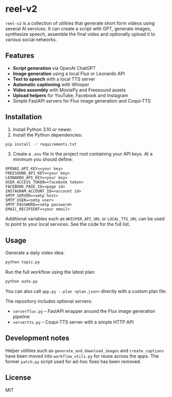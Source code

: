 # reel-v2

`reel-v2` is a collection of utilities that generate short form videos using several AI services.  It can create a script with GPT, generate images, synthesize speech, assemble the final video and optionally upload it to various social networks.

## Features

- **Script generation** via OpenAI ChatGPT
- **Image generation** using a local Flux or Leonardo API
- **Text to speech** with a local TTS server
- **Automatic captioning** with Whisper
- **Video assembly** with MoviePy and Freesound assets
- **Upload helpers** for YouTube, Facebook and Instagram
- Simple FastAPI servers for Flux image generation and Coqui‑TTS

## Installation

1. Install Python 3.10 or newer.
2. Install the Python dependencies:

```bash
pip install -r requirements.txt
```

3. Create a `.env` file in the project root containing your API keys.  At a minimum you should define:

```
OPENAI_API_KEY=<your key>
FREESOUND_API_KEY=<your key>
LEONARDO_API_KEY=<your key>
USER_ACCESS_TOKEN=<facebook token>
FACEBOOK_PAGE_ID=<page id>
INSTAGRAM_ACCOUNT_ID=<account id>
SMTP_SERVER=<smtp host>
SMTP_USER=<smtp user>
SMTP_PASSWORD=<smtp password>
EMAIL_RECIPIENT=<your email>
```

Additional variables such as `WHISPER_API_URL` or `LOCAL_TTS_URL` can be used to point to your local services.  See the code for the full list.

## Usage

Generate a daily video idea:

```bash
python topic.py
```

Run the full workflow using the latest plan:

```bash
python auto.py
```

You can also call `app.py --plan <plan.json>` directly with a custom plan file.

The repository includes optional servers:

- `serverflux.py` – FastAPI wrapper around the Flux image generation pipeline
- `servertts.py` – Coqui‑TTS server with a simple HTTP API

## Development notes

Helper utilities such as `generate_and_download_images` and `create_captions`
have been moved into `workflow_utils.py` for reuse across the apps. The former
`patch.py` script used for ad-hoc fixes has been removed.

## License

MIT

